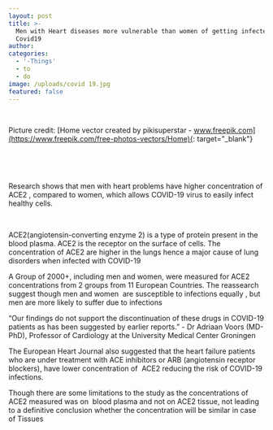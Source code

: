 ```yaml
---
layout: post
title: >-
  Men with Heart diseases more vulnerable than women of getting infected with
  Covid19
author:
categories:
  - '-Things'
  - to
  - do
image: /uploads/covid 19.jpg
featured: false
---
```


&nbsp;

Picture credit: [Home vector created by pikisuperstar - www.freepik.com](https://www.freepik.com/free-photos-vectors/Home){: target="_blank"}

&nbsp;

&nbsp;

Research shows that men with heart problems have higher concentration of ACE2 , compared to women, which allows COVID-19 virus to easily infect healthy cells.

&nbsp;

ACE2(angiotensin-converting enzyme 2) is a type of protein present in the blood plasma. ACE2 is the receptor on the surface of cells. The concentration of ACE2 are higher in the lungs hence a major cause of lung disorders when infected with COVID-19

A Group of 2000+, including men and women, were measured for ACE2 concentrations from 2 groups from 11 European Countries. The reassearch suggest though men and women&nbsp; are susceptible to infections equally , but men are more likely to suffer due to infections

“Our findings do not support the discontinuation of these drugs in COVID-19 patients as has been suggested by earlier reports.” - Dr Adriaan Voors (MD-PhD), Professor of Cardiology at the University Medical Center Groningen

The European Heart Journal also suggested that the heart failure patients who are under treatment with ACE inhibitors or ARB (angiotensin receptor blockers), have lower concentration of&nbsp; ACE2 reducing the risk of COVID-19 infections.

Though there are some limitations to the study as the concentrations of ACE2 measured was on&nbsp; blood plasma and not on ACE2 tissue, not leading to a definitive conclusion whether the concentration will be similar in case of Tissues

&nbsp;